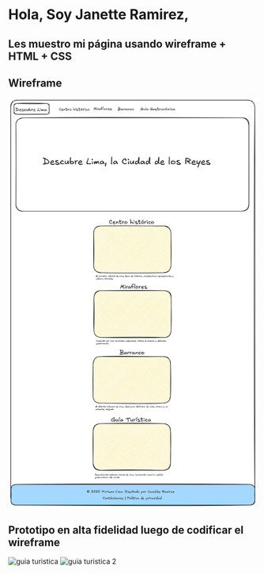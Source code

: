 # Hola, Soy Janette Ramirez, 
## Les muestro mi página usando wireframe + HTML + CSS 
## Wireframe
![guia](guia.png)

## Prototipo en alta fidelidad luego de codificar el wireframe
![guia turistica](guiaturistica.png)
![guia turistica 2](guiaturistica2.png)
